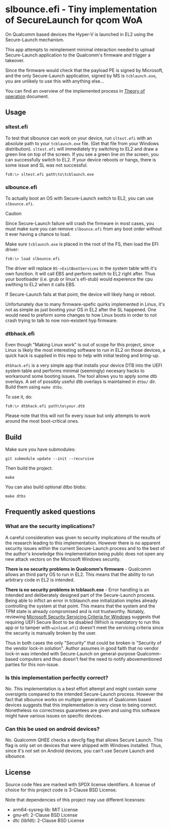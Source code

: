 slbounce.efi - Tiny implementation of SecureLaunch for qcom WoA
================================================================

On Qualcomm based devices the Hyper-V is launched in EL2 using the Secure-Launch mechanism.

This app attempts to reimplement minimal interaction needed to upload Secure-Launch
application to the Qualcomm's firmware and trigger a takeover.

Since the firmware would check that the payload PE is signed by Microsoft, and the only
Secure-Launch application, signed by MS is `tcblaunch.exe`, you are unlikely to use this
with anything else...

You can find an overview of the implemented process in [Theory of operation](theory_of_operation.md) document.


Usage
-----

### sltest.efi

To test that slbounce can work on your device, run `sltest.efi` with an absolute path to
your `tcblaunch.exe` file. (Get that file from your Windows distribution). `sltest.efi`
will immediately try switching to EL2 and draw a green line on top of the screen. If
you see a green line on the screen, you can successfully switch to EL2. If your device
reboots or hangs, there is some issue and SL was not successful.

```
fs0:\> sltest.efi path\to\tcblaunch.exe
```

### slbounce.efi

To actually boot an OS with Secure-Launch switch to EL2, you can use `slbounce.efi`.

> [!CAUTION]
> Since Secure-Launch failure will crash the firmware in most cases, you must make
> sure you can remove `slbounce.efi` from any boot order without it ever having a
> chance to load.

Make sure `tcblaunch.exe` is placed in the root of the FS, then load the EFI driver:

```
fs0:\> load slbounce.efi
```

The driver will replace `BS->ExitBootServices` in the system table with it's own
function. It will call EBS and perform switch to EL2 right after. Thus your bootloader
(i.e. grub or linux's efi-stub) would experence the cpu swithing to EL2 when it calls
EBS.

If Secure-Launch fails at that point, the device will likely hang or reboot.

Unfortunately due to many firmware-spefic quirks implemented in Linux, it's not as simple
as just booting your OS in EL2 after the SL happened. One would need to preform some
changes to how Linux boots in order to not crash trying to talk to now non-existent
hyp firmware.

### dtbhack.efi

Even though "Making Linux work" is out of scope for this project, since Linux is likely
the most interesting software to run in EL2 on those devices, a quick hack is supplied
in this repo to help with initial testing and bring-up.

`dtbhack.efi` is a very simple app that installs your device DTB into the UEFI system
table and performs minimal (seemingly) necesary hacks to workaround some booting issues.
The tool allows you to apply some dtb overlays. A set of possibly useful dtb overlays is
maintained in `dtbo/` dir. Build them using `make dtbs`.

To use it, do:
```
fs0:\> dtbhack.efi path\to\your.dtb
```

Please note that this will not fix every issue but only attempts to work around the most
boot-critical ones.


Build
-----

Make sure you have submodules:

```
git submodule update --init --recursive
```

Then build the project:

```
make
```

You can also build optional dtbo blobs:

```
make dtbs
```

Frequently asked questions
--------------------------

### What are the security implications?

A careful consideration was given to security implications of the results of the research
leading to this implementation. However there is no apparent security issues within the
current Secure-Launch process and to the best of the author's knowledge this implementation
being public does not open any new attack vectors on the Microsoft Windows security.

**There is no security problems in Qualcomm's firmware** - Qualcomm allows an third party
OS to run in EL2. This means that the ability to run arbitrary code in EL2 is intended.

**There is no security problems in tcblauch.exe** - Error handling is an intended and
deliberately designed part of the Secure-Launch process. Being able to inflict an error in
tcblaunch.exe initialization implies already controlling the system at that point. This
means that the system and the TPM state is already compromised and is not trustworthy.
Notably, reviewing [Microsoft Security Servicing Criteria for Windows](https://www.microsoft.com/en-us/msrc/windows-security-servicing-criteria)
suggests that requiring UEFI Secure Boot to be disabled (Which is mandatory to run this app
or to tamper with `winload.efi`) doesn't meet the servicing criteria since the security is
manually broken by the user.

Thus in both cases the only "Security" that could be broken is "Security of the vendor lock-in
solution". Author assumes in good faith that no vendor lock-in was intended with Secure-Launch
on general-purpose Qualcomm-based computers and thus doesn't feel the need to notify
abovementioned parties for this non-issue.

### Is this implementation perfectly correct?

No. This implementation is a best effort attempt and might contain some oversignts compared
to the intended Secure-Launch process. However the fact that slbounce works on multiple
generations of Qualcomm based devices suggests that this implementation is very close to
being correct. Nonetheless no correctness guarantees are given and using this software might
have various issues on specific devices.

### Can this be used on android devices?

No. Qualcomm QHEE checks a devcfg flag that allows Secure Launch. This flag is only set
on devices that were shipped with Windows installed. Thus, since it's not set on Android
devices, you can't use Secure Launch and slbounce.

License
-------

Source code files are marked with SPDX license identifiers. A license of choice for this
project code is 3-Clause BSD License.

Note that dependencies of this project may use different licesnses:

- arm64-sysreg-lib: MIT License
- gnu-efi: 2-Clause BSD License
- dtc (libfdt): 2-Clause BSD License

